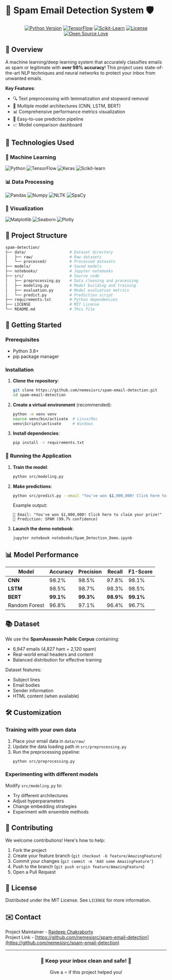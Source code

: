 # 📧 Spam Email Detection System 🛡️


<div align="center">
  
[![Python Version](https://img.shields.io/badge/Python-3.8%2B-blue?logo=python&logoColor=white)](https://python.org)
[![TensorFlow](https://img.shields.io/badge/TensorFlow-2.0%2B-orange?logo=tensorflow)](https://tensorflow.org)
[![Scikit-Learn](https://img.shields.io/badge/Scikit--Learn-1.0%2B-blue?logo=scikit-learn)](https://scikit-learn.org)
[![License](https://img.shields.io/badge/License-MIT-green.svg)](LICENSE)
[![Open Source Love](https://badges.frapsoft.com/os/v1/open-source.svg?v=103)](https://github.com/ellerbrock/open-source-badges/)

</div>

## 🚀 Overview

A machine learning/deep learning system that accurately classifies emails as spam or legitimate with **over 98% accuracy**! This project uses state-of-the-art NLP techniques and neural networks to protect your inbox from unwanted emails.

**Key Features**:

- 🔍 Text preprocessing with lemmatization and stopword removal
- 🤖 Multiple model architectures (CNN, LSTM, BERT)
- 📊 Comprehensive performance metrics visualization
- 🧪 Easy-to-use prediction pipeline
- 📈 Model comparison dashboard

## 🧩 Technologies Used

### 🤖 Machine Learning

![Python](https://img.shields.io/badge/-Python-3776AB?logo=python&logoColor=white)
![TensorFlow](https://img.shields.io/badge/-TensorFlow-FF6F00?logo=tensorflow&logoColor=white)
![Keras](https://img.shields.io/badge/-Keras-D00000?logo=keras&logoColor=white)
![Scikit-learn](https://img.shields.io/badge/-Scikit--learn-F7931E?logo=scikit-learn&logoColor=white)

### 📊 Data Processing

![Pandas](https://img.shields.io/badge/-Pandas-150458?logo=pandas&logoColor=white)
![Numpy](https://img.shields.io/badge/-NumPy-013243?logo=numpy&logoColor=white)
![NLTK](https://img.shields.io/badge/-NLTK-40AEF0?logo=nltk&logoColor=white)
![SpaCy](https://img.shields.io/badge/-spaCy-09A3D5?logo=spacy&logoColor=white)

### 🎨 Visualization

![Matplotlib](https://img.shields.io/badge/-Matplotlib-11557C?logo=matplotlib&logoColor=white)
![Seaborn](https://img.shields.io/badge/-Seaborn-5B8FA8?logo=seaborn&logoColor=white)
![Plotly](https://img.shields.io/badge/-Plotly-3F4F75?logo=plotly&logoColor=white)

## 📂 Project Structure

```bash
spam-detection/
├── data/                   # Dataset directory
│   ├── raw/                # Raw datasets
│   └── processed/          # Processed datasets
├── models/                 # Saved models
├── notebooks/              # Jupyter notebooks
├── src/                    # Source code
│   ├── preprocessing.py    # Data cleaning and processing
│   ├── modeling.py         # Model building and training
│   ├── evaluation.py       # Model evaluation metrics
│   └── predict.py          # Prediction script
├── requirements.txt        # Python dependencies
├── LICENSE                 # MIT License
└── README.md               # This file
```

## 🚀 Getting Started

### Prerequisites

- Python 3.8+
- pip package manager

### Installation

1. **Clone the repository**:

   ```bash
   git clone https://github.com/nemesisrc/spam-email-detection.git
   cd spam-email-detection
   ```

2. **Create a virtual environment** (recommended):

   ```bash
   python -m venv venv
   source venv/bin/activate  # Linux/Mac
   venv\Scripts\activate     # Windows
   ```

3. **Install dependencies**:
   ```bash
   pip install -r requirements.txt
   ```

### 🧪 Running the Application

1. **Train the model**:

   ```bash
   python src/modeling.py
   ```

2. **Make predictions**:

   ```bash
   python src/predict.py --email "You've won $1,000,000! Click here to claim your prize!"
   ```

   Example output:

   ```
   📧 Email: "You've won $1,000,000! Click here to claim your prize!"
   🔮 Prediction: SPAM (99.7% confidence)
   ```

3. **Launch the demo notebook**:
   ```bash
   jupyter notebook notebooks/Spam_Detection_Demo.ipynb
   ```

## 📊 Model Performance

| Model         | Accuracy  | Precision | Recall    | F1-Score  |
| ------------- | --------- | --------- | --------- | --------- |
| **CNN**       | 98.2%     | 98.5%     | 97.8%     | 98.1%     |
| **LSTM**      | 98.5%     | 98.7%     | 98.3%     | 98.5%     |
| **BERT**      | **99.1%** | **99.3%** | **98.9%** | **99.1%** |
| Random Forest | 96.8%     | 97.1%     | 96.4%     | 96.7%     |

## 📚 Dataset

We use the **SpamAssassin Public Corpus** containing:

- 6,947 emails (4,827 ham + 2,120 spam)
- Real-world email headers and content
- Balanced distribution for effective training

Dataset features:

- Subject lines
- Email bodies
- Sender information
- HTML content (when available)

## 🛠️ Customization

### Training with your own data

1. Place your email data in `data/raw/`
2. Update the data loading path in `src/preprocessing.py`
3. Run the preprocessing pipeline:
   ```bash
   python src/preprocessing.py
   ```

### Experimenting with different models

Modify `src/modeling.py` to:

- Try different architectures
- Adjust hyperparameters
- Change embedding strategies
- Experiment with ensemble methods

## 🤝 Contributing

We welcome contributions! Here's how to help:

1. Fork the project
2. Create your feature branch (`git checkout -b feature/AmazingFeature`)
3. Commit your changes (`git commit -m 'Add some AmazingFeature'`)
4. Push to the branch (`git push origin feature/AmazingFeature`)
5. Open a Pull Request

## 📜 License

Distributed under the MIT License. See `LICENSE` for more information.

## ✉️ Contact

Project Maintainer - [Rajdeep Chakraborty](mailto:rajdeepchakraborty.asansol@gmail.com)  
Project Link - [https://github.com/nemesisrc/spam-email-detection](https://github.com/nemesisrc/spam-email-detection)

---

<div align="center">
  <h3>💌 Keep your inbox clean and safe! 💌</h3>
  <p>Give a ⭐️ if this project helped you!</p>
</div>
